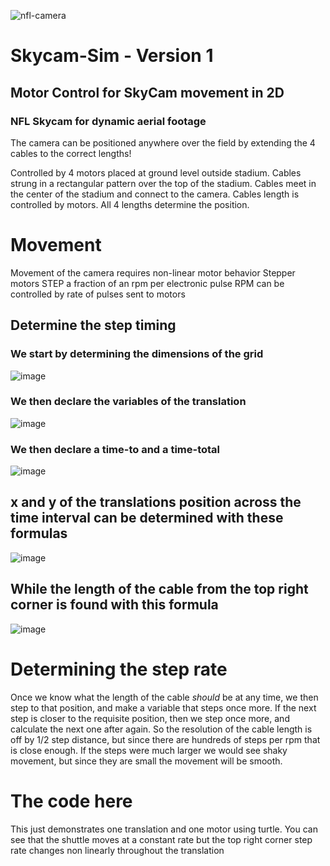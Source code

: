 ![nfl-camera](https://user-images.githubusercontent.com/22437742/196407908-cf30e197-1789-40a8-95c8-85206209ca5d.jpg)
# Skycam-Sim - Version 1

## Motor Control for SkyCam movement in 2D

### NFL Skycam for dynamic aerial footage


The camera can be positioned anywhere over the field by extending the 4 cables to the correct lengths!

Controlled by 4 motors placed at ground level outside stadium.
Cables strung in a rectangular pattern over the top of the stadium.
Cables meet in the center of the stadium and connect to the camera.
Cables length is controlled by motors.
All 4 lengths determine the position.

# Movement
Movement of the camera requires non-linear motor behavior
Stepper motors STEP a fraction of an rpm per electronic pulse
RPM can be controlled by rate of pulses sent to motors

## Determine the step timing

### We start by determining the dimensions of the grid

![image](https://user-images.githubusercontent.com/22437742/196411690-18810a2d-2860-47a4-bd04-6d09efc81c22.png)

### We then declare the variables of the translation

![image](https://user-images.githubusercontent.com/22437742/196411988-76732b6d-7b40-4e05-bcfc-9a6930f4b04a.png)

### We then declare a time-to and a time-total

![image](https://user-images.githubusercontent.com/22437742/196412625-fafc8d33-6a49-435f-b22b-c55925f699d4.png)

## x and y of the translations position across the time interval can be determined with these formulas

![image](https://user-images.githubusercontent.com/22437742/196412707-f9860628-331d-4ae5-967b-d64d702c3059.png)

## While the length of the cable from the top right corner is found with this formula 

![image](https://user-images.githubusercontent.com/22437742/196414562-5f51b5f6-e9d3-4876-b39b-f2f97f648c0a.png)


# Determining the step rate

Once we know what the length of the cable *should* be at any time, we then step to that position, and make a variable that steps once more. If the next step is closer to the requisite position, then we step once more, and calculate the next one after again. So the resolution of the cable length is off by 1/2 step distance, but since there are hundreds of steps per rpm that is close enough. If the steps were much larger we would see shaky movement, but since they are small the movement will be smooth.

# The code here

This just demonstrates one translation and one motor using turtle. You can see that the shuttle moves at a constant rate but the top right corner step rate changes non linearly throughout the translation
